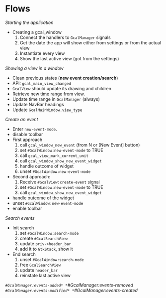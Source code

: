 Flows
======

*Starting the application*

* Creating a gcal_window
  1. Connect the handlers to `GcalManager` signals
  2. Get the date the app will show either from settings or from the actual view
  3. Instantiate every view
  4. Show the last active view (got from the settings)

*Showing a view in a window*

* Clean previous states (**new event creation/search**)
* API: `gcal_main_view_changed`
* `GcalView` should update its drawing and children
* Retrieve new time range from view.
* Update time range in `GcalManager` (always)
* Update NavBar headings
* Update `GcalMainWindow.view_type`

*Create an event*

* Enter `new-event-mode`.
* disable toolbar
* First approach
  1. call `gcal_window_new_event` (from <Ctrl>N or [New Event] button)
  2. set `#GcalWindow:new-event-mode` to TRUE
  3. call `gcal_view_mark_current_unit`
  4. call `gcal_window_show_new_event_widget`
  5. handle outcome of widget
  6. unset `#GcalWindow:new-event-mode`
* Second approach:
  1. Receive `#GcalView:create-event` signal
  2. set `#GcalWindow:new-event-mode` to TRUE
  3. call `gcal_window_show_new_event_widget`
* handle outcome of the widget
* unset `#GcalWindow:new-event-mode`
* enable toolbar

*Search events*

* Init search
  1. set `#GcalWindow:search-mode`
  2. create `#GcalSearchView`
  3. update `priv->header_bar`
  4. add it to `GtkStack`, show it
* End search
  1. unset `#GcalWindow:search-mode`
  2. free `GcalSearchView`
  3. update `header_bar`
  4. reinstate last active view

*`#GcalManager:events-added*
*`#GcalManager:events-removed*
*`#GcalManager:events-modified*
*`#GcalManager:events-created*
